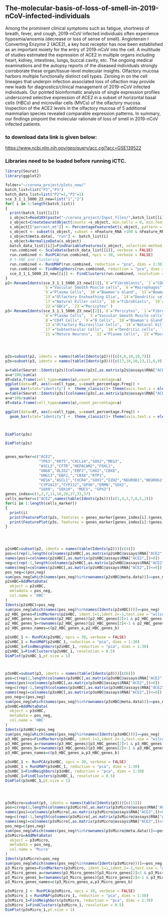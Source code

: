 
## The-molecular-basis-of-loss-of-smell-in-2019-nCoV-infected-individuals

Among the prominent clinical symptoms such as fatigue, shortness of
breath, fever, and cough, 2019-nCoV infected individuals often
experience hyposmia/anosmia (decrease or loss of sense of smell).
Angiotensin I Converting Enzyme 2 (ACE2), a key host receptor has now
been established as an important moiety for the entry of 2019-nCoV into
the cell. A multitude of studies estimated the expression of ACE2 in
multiple organs including heart, kidney, intestines, lungs, buccal
cavity, etc. The ongoing medical examinations and the autopsy reports of
the diseased individuals strongly corroborate these organ/tissue-level
molecular insights. Olfactory mucosa harbors multiple functionally
distinct cell types. Zeroing in on the cell lineages that underpin
infection associated loss of olfaction may provide new leads for
diagnostics/clinical management of 2019-nCoV infected individuals. Our
pointed bioinformatic analysis of single expression profiles underscored
selective expression of ACE2 in a subset of horizontal basal cells
(HBCs) and microvillar cells (MVCs) of the olfactory mucosa. Inspection
of the ACE2 levels in the olfactory mucosa of 5 additional mammalian
species revealed comparable expression patterns. In summary, our
findings pinpoint the molecular rationale of loss of smell in 2019-nCoV
infected patients.
### to download data link is given below:
https://www.ncbi.nlm.nih.gov/geo/query/acc.cgi?acc=GSE139522

### Libraries need to be loaded before running iCTC.

``` r
library(Seurat)
library(ggplot2)
```

``` r
folder="~/corona_project/plots_new/"
batch_list=list("P2","P3")
batch_data_list=list("P2"=1,"P3"=1)
sce_3_1_1_5000_23_new=list("1","2")
for( i in 1:length(batch_list))
{
  print(batch_list[[i]])
  s_object=Read10X(paste("~/corona_project/Input_files/",batch_list[[i]],sep=""))
  s_object=CreateSeuratObject(counts =s_object, min.cells = 0, min.features = 400, project = "P23")
  s_object[["percent.mt"]] <- PercentageFeatureSet(s_object, pattern = "^MT-")
  s_object <- subset(s_object, subset = nFeature_RNA >100 & nFeature_RNA <8000 & percent.mt <10)
  s_object@meta.data[, "run"] <- batch_list[i]
  s_object=NormalizeData(s_object)
  batch_data_list[[i]]=FindVariableFeatures(s_object, selection.method = "dispersion", nfeatures =5000)
  run.combined <- ScaleData(batch_data_list[[i]], verbose = FALSE)
  run.combined <- RunPCA(run.combined, npcs = 30, verbose = FALSE)
  # t-SNE and Clustering
  run.combined <- RunUMAP(run.combined, reduction = "pca", dims = 1:30)
  run.combined <- FindNeighbors(run.combined, reduction = "pca", dims = 1:30)
  sce_3_1_1_5000_23_new[[i]] <- FindClusters(run.combined, resolution = 0.5)
}
p2<-RenameIdents(sce_3_1_1_5000_23_new[[1]],`0`="Fibroblasts", `1`="CD8T cells",`2`="Pericytes", `3`="Olfactory HBCs", `4`="Pericytes",
                 `5`="Vascular Smooth Muscle cells", `6`="Macrophages", `7`="Subtentacular Cells", `8`="Neuron Cells",
                 `9`="Plasma Cells", `10`="Bowman's Gland", `11`="Bowman's Gland", `12`="Respiratory HBC Cells",
                 `13`="Olfactory Ensheathing Glia", `14`="Dendritic cells", `15`="Monocytes", `16`="Subtentacular Cells", 
                 `17`="Natural Killer cells", `18`="Fibroblasts", `19`="Mast Cells", `20`="Fibroblasts", `21`="Olfactory Progenator Cells",
                 `22`="GBCs", `23`="Pericytes" )
p3<-RenameIdents(sce_3_1_1_5000_23_new[[2]],`0`="Pericytes", `1`="Fibroblasts",`2`="CD8T cells", `3`="Vascular Smooth Muscle cells",
                 `4`="Plasma Cells", `5`="Vascular Smooth Muscle cells", `6`="Pericytes", `7`="Olfactory HBCs",
                 `8`="CD4T Cells", `9`="B Cells", `10`="Bowman's Gland", `11`="Olfactory HBCs", `12`="Immature Neurons",
                 `13`="Olfactory Microvillar Cells", `14`="Natural Killer cells", `15`="Subtentacular Cells", `16`="Monocytes", 
                 `17`="Subtentacular Cells", `18`="Dendritic cells", `19`="Olfactory Ensheathing Glia", `20`="GBCs",
                 `21`="Mature Neurons", `22`="Plasma Cells", `23`="Macrophages" ,`24`="Mast Cells")




p2s=subset(p2, idents = names(table(Idents(p2)))[c(4,8,10,18,7)])
p3s=subset(p3, idents = names(table(Idents(p3)))[c(17,18,10,13,11,6,9)])

a=table(Seurat::Idents(p2s)[colnames(p2s[,as.matrix(p2s@assays$RNA["ACE2",])>0])])
a=a*100/sum(a)
df=data.frame(cell_type=names(a),count_percentage=a)
ggplot(data=df, aes(x=cell_type, y=count_percentage.Freq)) +
  geom_bar(stat="identity") +  theme_classic()+ theme(axis.text.x = element_text(angle = 90, hjust = 1))
a=table(Seurat::Idents(p3s)[colnames(p3s[,as.matrix(p3s@assays$RNA["ACE2",])>0])])
a=a*100/sum(a)
df=data.frame(cell_type=names(a),count_percentage=a)

ggplot(data=df, aes(x=cell_type, y=count_percentage.Freq)) +
  geom_bar(stat="identity") +  theme_classic()+ theme(axis.text.x = element_text(angle = 90, hjust = 1))



DimPlot(p3s)

DimPlot(p2s)


genes_marker=c("ACE2",
               "TP63","KRT5","CXCL14","SOX2","MEG3",
               "ASCL3","CFTR","HEPACAM2","FOXL1",
               "GNG8","OLIG2","EBF2","LHX2","CBX8",
               "GNG13","EBF2,","CBX8","RTP1",
               "HES6","ASCL1","CXCR4","SOX2","EZH2","NEUROD1","NEUROG1",
               "CYP2A13","CYP2J2","GPX6","ERMN","SOX2",
               "SOX9", "SOX10", "MUC5", "GPX3")
genes_index=c(1,2,7,11,16,20,27,33,37)
cells_marker=c("ACE2",names(table(Idents(p3s)))[c(1,4,3,7,6,5,2)])
for(i in 1:length(cells_marker))
{
  print(i)
  print(FeaturePlot(p2s, features = genes_marker[genes_index[i]:(genes_index[i+1]-1)],combine = FALSE,cols=c("lightgrey", "red")))
  print(FeaturePlot(p3s, features = genes_marker[genes_index[i]:(genes_index[i+1]-1)],combine = FALSE,cols=c("lightgrey", "red")))
}




p2sHBC=subset(p2, idents = names(table(Idents(p2)))[c(4)])
pos=c(rep(1,length(colnames(p2sHBC[,as.matrix(p2sHBC@assays$RNA["ACE2",])>0]))))
names(pos)=colnames(p2sHBC[,as.matrix(p2sHBC@assays$RNA["ACE2",])>0])
neg=c(rep(-1,length(colnames(p2sHBC[,as.matrix(p2sHBC@assays$RNA["ACE2",])<=0]))))
names(neg)=colnames(p2sHBC[,as.matrix(p2sHBC@assays$RNA["ACE2",])<=0])
pos_neg=c(pos,neg)
sum(pos_neg[which(names(pos_neg)%in%rownames(p2sHBC@meta.data))]==pos_neg)
p2sHBC=AddMetaData(
  object = p2sHBC,
  metadata = pos_neg,
  col.name = 'HBC'
)
Idents(p2sHBC)=pos_neg
sum(pos_neg[which(names(pos_neg)%in%names(Idents(p2sHBC)))]==pos_neg)
p2_HBC_genes=FindMarkers(p2sHBC, ident.1=1,ident.2=-1,test.use = "wilcox")
p2_HBC_genes_a=rownames(p2_HBC_genes)[p2_HBC_genes[2]>1 & p2_HBC_genes[1]<0.05]
p2_HBC_genes_b=rownames(p2_HBC_genes)[p2_HBC_genes[2]<-1 & p2_HBC_genes[1]<0.05]
p2_HBC_genes_names=c(p2_HBC_genes_a,p2_HBC_genes_b)

p2sHBC_1 <- RunPCA(p2sHBC, npcs = 30, verbose = FALSE)
p2sHBC_1 = RunUMAP(p2sHBC_1, reduction = "pca", dims = 1:30)
p2sHBC_1=FindNeighbors(p2sHBC_1, reduction = "pca", dims = 1:30)
p2sHBC_1=FindClusters(p2sHBC_1, resolution = 0.5)
DimPlot(p2sHBC_1,pt.size = 1)



p3sHBC=subset(p3, idents = names(table(Idents(p3)))[c(6)])
pos=c(rep(1,length(colnames(p3sHBC[,as.matrix(p3sHBC@assays$RNA["ACE2",])>0]))))
names(pos)=colnames(p3sHBC[,as.matrix(p3sHBC@assays$RNA["ACE2",])>0])
neg=c(rep(-1,length(colnames(p3sHBC[,as.matrix(p3sHBC@assays$RNA["ACE2",])<=0]))))
names(neg)=colnames(p3sHBC[,as.matrix(p3sHBC@assays$RNA["ACE2",])<=0])
pos_neg=c(pos,neg)
sum(pos_neg[which(names(pos_neg)%in%rownames(p3sHBC@meta.data))]==pos_neg)
p3sHBC=AddMetaData(
  object = p3sHBC,
  metadata = pos_neg,
  col.name = 'HBC'
)
Idents(p3sHBC)=pos_neg
sum(pos_neg[which(names(pos_neg)%in%names(Idents(p3sHBC)))]==pos_neg)
p3_HBC_genes=FindMarkers(p3sHBC, ident.1=1,ident.2=-1,test.use = "wilcox")
p3_HBC_genes_a=rownames(p3_HBC_genes)[p3_HBC_genes[2]>1 & p3_HBC_genes[1]<0.05]
p3_HBC_genes_b=rownames(p3_HBC_genes)[p3_HBC_genes[2]<-1 & p3_HBC_genes[1]<0.05]
p3_HBC_genes_names=c(p3_HBC_genes_a,p3_HBC_genes_b)

p3sHBC_1 <- RunPCA(p3sHBC, npcs = 30, verbose = FALSE)
p3sHBC_1 = RunUMAP(p3sHBC_1, reduction = "pca", dims = 1:30)
p3sHBC_1=FindNeighbors(p3sHBC, reduction = "pca", dims = 1:30)
p3sHBC_1=FindClusters(p3sHBC_1, resolution = 0.5)
DimPlot(p3sHBC_1,pt.size = 1)




p3sMicro=subset(p3, idents = names(table(Idents(p3)))[c(11)])
pos=c(rep(1,length(colnames(p3sMicro[,as.matrix(p3sMicro@assays$RNA["ACE2",])>0]))))
names(pos)=colnames(p3sMicro[,as.matrix(p3sMicro@assays$RNA["ACE2",])>0])
neg=c(rep(-1,length(colnames(p3sMicro[,as.matrix(p3sMicro@assays$RNA["ACE2",])<=0]))))
names(neg)=colnames(p3sMicro[,as.matrix(p3sMicro@assays$RNA["ACE2",])<=0])
pos_neg=c(pos,neg)
sum(pos_neg[which(names(pos_neg)%in%rownames(p3sMicro@meta.data))]==pos_neg)
p3sMicro=AddMetaData(
  object = p3sMicro,
  metadata = pos_neg,
  col.name = 'Micro'
)
Idents(p3sMicro)=pos_neg
sum(pos_neg[which(names(pos_neg)%in%names(Idents(p3sMicro)))]==pos_neg)
p3_Micro_genes=FindMarkers(p3sMicro, ident.1=1,ident.2=-1,test.use = "wilcox")
p3_Micro_genes_a=rownames(p3_Micro_genes)[p3_Micro_genes[2]>1 & p3_Micro_genes[1]<0.05]
p3_Micro_genes_b=rownames(p3_Micro_genes)[p3_Micro_genes[2]<-1 & p3_Micro_genes[1]<0.05]
p3_Micro_genes_names=c(p3_Micro_genes_a,p3_Micro_genes_b)

p3sMicro_1 <- RunPCA(p3sMicro, npcs = 30, verbose = FALSE)
p3sMicro_1 = RunUMAP(p3sMicro_1, reduction = "pca", dims = 1:30)
p3sMicro_1=FindNeighbors(p3sMicro, reduction = "pca", dims = 1:30)
p3sMicro_1=FindClusters(p3sMicro_1, resolution = 0.5)
DimPlot(p3sMicro_1,pt.size = 1)
```
